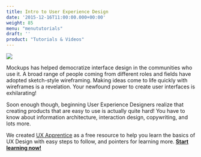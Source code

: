 ```yaml
---
title: Intro to User Experience Design
date: '2015-12-16T11:00:00.000+00:00'
weight: 85
menu: "menututorials"
draft: ''
product: "Tutorials & Videos"
---
```


[![](https://media.balsamiq.com/img/support/resources/uxapprentice.jpg)](http://www.uxapprentice.com)

Mockups has helped democratize interface design in the communities who use it. A broad range of people coming from different roles and fields have adopted sketch-style wireframing. Making ideas come to life quickly with wireframes is a revelation. Your newfound power to create user interfaces is exhilarating!

Soon enough though, beginning User Experience Designers realize that creating products that are easy to use is actually quite hard! You have to know about information architecture, interaction design, copywriting, and lots more.

We created [UX Apprentice](http://www.uxapprentice.com) as a free resource to help you learn the basics of UX Design with easy steps to follow, and pointers for learning more. [**Start learning now!**](http://www.uxapprentice.com)
